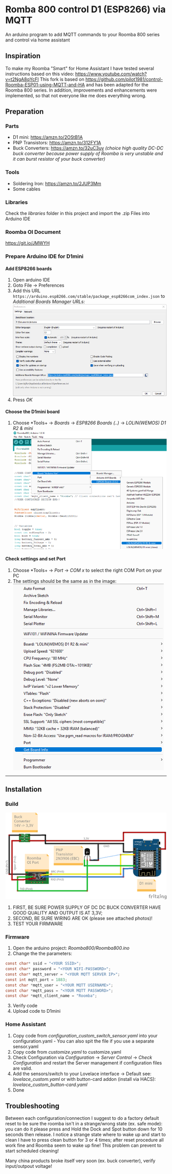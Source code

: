 # Romba 800 control D1 (ESP8266) via MQTT


An arduino program to add MQTT commands to your Roomba 800 series and control via home assistant

## Inspiration

To make my Roomba "Smart" for Home Assistant I have tested several instructions based on this video: https://www.youtube.com/watch?v=t2NgA8qYcFI
This fork is based on https://github.com/pilot1981/control-Roomba-ESP01-using-MQTT-and-HA and has been adapted for the Roomba 800 series.
In addition, improvements and enhancements were implemented, so that not everyone like me does everything wrong.

## Preparation

### Parts
+ D1 mini: https://amzn.to/2OStB1A
+ PNP Transistors: https://amzn.to/312FY1A
+ Buck Converters: https://amzn.to/32uC3uy *(choice high quality DC-DC buck converter because power supply of Roomba is very unstable and it can burst resistor of your buck converter)*

### Tools
+ Soldering Iron: https://amzn.to/2JUP3Mm
+ Some cables

### Libraries
Check the *libraries* folder in this project and import the .zip Files into Arduino IDE

### Roomba OI Document
https://git.io/JMWYH

### Prepare Arduino IDE for D1mini
#### Add ESP8266 boards
1) Open arduino IDE
2) Goto File -> Preferences
3) Add this URL `https://arduino.esp8266.com/stable/package_esp8266com_index.json` to *Additional Boards Manager URLs:*
![add_boards](https://github.com/didiatworkz/Romba800-control-D1-ESP8266-via-MQTT/raw/master/.github/add_boards.png)
4) Press *OK*

#### Choose the D1mini board
1) Choose *Tools+ -> *Boards* -> *ESP8266 Boards (..)* -> *LOLIN(WEMOS) D1 R2 & mini*
![choose_boards](https://github.com/didiatworkz/Romba800-control-D1-ESP8266-via-MQTT/raw/master/.github/choose_board.png)

#### Check settings and set Port
1) Choose *Tools+ -> *Port* -> *COM x* to select the right COM Port on your PC
2) The settings should be the same as in the image:
![check_settings](https://github.com/didiatworkz/Romba800-control-D1-ESP8266-via-MQTT/raw/master/.github/check_settings.png)

---

## Installation

### Build 
![Schematic](https://github.com/didiatworkz/Romba800-control-D1-ESP8266-via-MQTT/raw/master/Roomba_Wiring_schematic.png)

1) FIRST, BE SURE POWER SUPPLY OF DC DC BUCK CONVERTER HAVE GOOD QUALITY AND OUTPUT IS AT 3,3V;
2) SECOND, BE SURE WIRING ARE OK (please see attached photos)!
3) TEST YOUR FIRMWARE


### Firmware

1) Open the arduino project: *Roomba800/Roomba800.ino*
2) Change the the parameters:
```c
const char* ssid = "<YOUR SSID>";
const char* password = "<YOUR WIFI-PASSWORD>";
const char* mqtt_server = "<YOUR MQTT SERVER IP>";
const int mqtt_port = 1883;
const char *mqtt_user = "<YOUR MQTT USERNAME>";
const char *mqtt_pass = "<YOUR MQTT PASSWORD>";
const char *mqtt_client_name = "Roomba";
```
3) Verify code
4) Upload code to D1mini

### Home Assistant
1) Copy code from *configuration_custom_switch_sensor.yaml* into your configuration.yaml - You can also spit the file if you use a separate sensor.yaml
2) Copy code from *customize.yaml* to customize.yaml
3) Check Configuration via *Configuration* -> *Server Control* -> *Check Configuration* and restart the Server management if configuration files are valid.
4) Add the sensors/switch to your Lovelace interface -> Default see: *lovelace_custom.yaml* or  with button-card addon (install via HACS): *lovelace_custom_button-card.yaml*
5) Done

## Troubleshooting

Between each configuration/connection I suggest to do a factory default reset to be sure the roomba isn't in a strange/wrong state (ex. safe mode): you can do it please press and Hold the Dock and Spot button down for 10 seconds then release. I notice a strange state where to wake up and start to clean I have to press clean button for 3 or 4 times; after reset procedure all work fine and Roomba seem to wake up fine! This problem can prevent to start scheduled cleaning!

Many china products broke itself very soon (ex. buck converter), verify input/outpout voltage!
